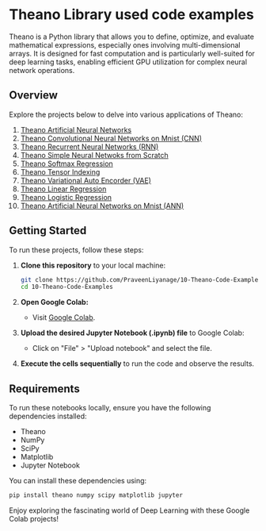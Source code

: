 # Theano Library used code examples

Theano is a Python library that allows you to define, optimize, and evaluate mathematical expressions, especially ones involving multi-dimensional arrays. It is designed for fast computation and is particularly well-suited for deep learning tasks, enabling efficient GPU utilization for complex neural network operations.

## Overview

Explore the projects below to delve into various applications of Theano:

1. [Theano Artificial Neural Networks](Theano_Artificial_Neural_Network.ipynb)
2. [Theano Convolutional Neural Networks on Mnist (CNN)](Theano_Conventual_Neural_Networks_using_Mnist.ipynb)
3. [Theano Recurrent Neural Networks (RNN)](Theano_Recurrent_Neural_Network_(RNN).ipynb)
4. [Theano Simple Neural Netwoks from Scratch](Theano_Simple_Neural_Network_from_Scratch.ipynb)
5. [Theano Softmax Regression](Theano_Softmax_Regression.ipynb)
6. [Theano Tensor Indexing](Theano_Tensor_Indexing.ipynb)
7. [Theano Variational Auto Encorder (VAE)](Theano_Variational_Autoencoder_(VAE).ipynb)
8. [Theano Linear Regression](Theano_linear_regression.ipynb)
9. [Theano Logistic Regression](Theano_logistic_regression.ipynb)
10. [Theano Artificial Neural Networks on Mnist (ANN)](Thenao_Artificial_Neural_Network_on_Mnist.ipynb)


## Getting Started

To run these projects, follow these steps:

1. **Clone this repository** to your local machine:
    ```bash
    git clone https://github.com/PraveenLiyanage/10-Theano-Code-Examples.git
    cd 10-Theano-Code-Examples
    ```

2. **Open Google Colab:**
   - Visit [Google Colab](https://colab.research.google.com/).

3. **Upload the desired Jupyter Notebook (.ipynb) file** to Google Colab:
   - Click on "File" > "Upload notebook" and select the file.

4. **Execute the cells sequentially** to run the code and observe the results.

## Requirements

To run these notebooks locally, ensure you have the following dependencies installed:
- Theano
- NumPy
- SciPy
- Matplotlib
- Jupyter Notebook

You can install these dependencies using:
```bash
pip install theano numpy scipy matplotlib jupyter
```

Enjoy exploring the fascinating world of Deep Learning with these Google Colab projects!
